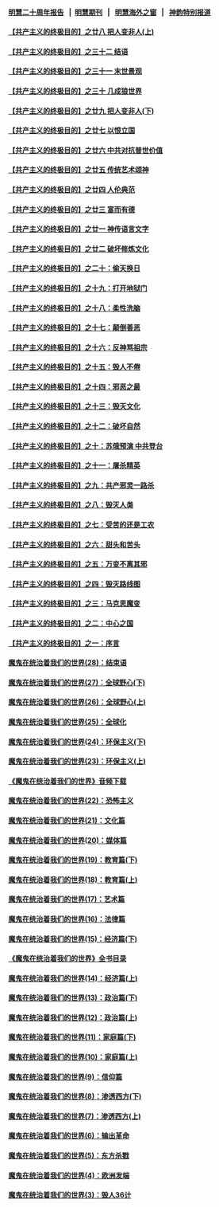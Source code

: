 #### [明慧二十周年报告](https://github.com/gfw-breaker/mh-reports/blob/master/README.md?t=07201521) &nbsp;&nbsp;|&nbsp;&nbsp;[明慧期刊](https://github.com/gfw-breaker/mh-qikan) &nbsp;&nbsp;|&nbsp;&nbsp; [明慧海外之窗](https://github.com/gfw-breaker/mh-news/blob/master/README.md?t=07201521) &nbsp;&nbsp;|&nbsp;&nbsp; [神韵特别报道](https://github.com/gfw-breaker/mh-news/blob/master/shenyun.md?t=07201521) 

#### [【共产主义的终极目的】之廿八 把人变非人(上)](../pages/nsc422/n11340492.md?t=07201521) 

#### [【共产主义的终极目的】之三十二 结语](../pages/nsc422/n11360535.md?t=07201521) 

#### [【共产主义的终极目的】之三十一 末世景观](../pages/nsc422/n11351129.md?t=07201521) 

#### [【共产主义的终极目的】之三十 几成狼世界](../pages/nsc422/n11348280.md?t=07201521) 

#### [【共产主义的终极目的】之廿九 把人变非人(下)](../pages/nsc422/n11344140.md?t=07201521) 

#### [【共产主义的终极目的】之廿七 以恨立国](../pages/nsc422/n11336944.md?t=07201521) 

#### [【共产主义的终极目的】之廿六 中共对抗普世价值](../pages/nsc422/n11324785.md?t=07201521) 

#### [【共产主义的终极目的】之廿五 传统艺术颂神](../pages/nsc422/n11296396.md?t=07201521) 

#### [【共产主义的终极目的】之廿四 人伦典范](../pages/nsc422/n11296397.md?t=07201521) 

#### [【共产主义的终极目的】之廿三 富而有德](../pages/nsc422/n11283598.md?t=07201521) 

#### [【共产主义的终极目的】之廿一 神传语言文字](../pages/nsc422/n11263265.md?t=07201521) 

#### [【共产主义的终极目的】之廿二 破坏修炼文化](../pages/nsc422/n11245728.md?t=07201521) 

#### [【共产主义的终极目的】之二十：偷天换日](../pages/nsc422/n11238846.md?t=07201521) 

#### [【共产主义的终极目的】之十九：打开地狱门](../pages/nsc422/n11206376.md?t=07201521) 

#### [【共产主义的终极目的】之十八：柔性洗脑](../pages/nsc422/n11199994.md?t=07201521) 

#### [【共产主义的终极目的】之十七：颠倒善恶](../pages/nsc422/n11179782.md?t=07201521) 

#### [【共产主义的终极目的】之十六：反神骂祖宗](../pages/nsc422/n11166798.md?t=07201521) 

#### [【共产主义的终极目的】之十五：毁人不倦](../pages/nsc422/n11166792.md?t=07201521) 

#### [【共产主义的终极目的】之十四：邪恶之最](../pages/nsc422/n11150249.md?t=07201521) 

#### [【共产主义的终极目的】之十三：毁灭文化](../pages/nsc422/n11135227.md?t=07201521) 

#### [【共产主义的终极目的】之十二：破坏自然](../pages/nsc422/n11135214.md?t=07201521) 

#### [【共产主义的终极目的】之十：苏俄预演 中共登台](../pages/nsc422/n11118424.md?t=07201521) 

#### [【共产主义的终极目的】之十一：屠杀精英](../pages/nsc422/n11118442.md?t=07201521) 

#### [【共产主义的终极目的】之九：共产邪灵一路杀](../pages/nsc422/n11114139.md?t=07201521) 

#### [【共产主义的终极目的】之八：毁灭人类](../pages/nsc422/n11108503.md?t=07201521) 

#### [【共产主义的终极目的】之七：受苦的还是工农](../pages/nsc422/n11101809.md?t=07201521) 

#### [【共产主义的终极目的】之六：甜头和苦头](../pages/nsc422/n11096971.md?t=07201521) 

#### [【共产主义的终极目的】之五：万变不离其邪](../pages/nsc422/n11091285.md?t=07201521) 

#### [【共产主义的终极目的】之四：毁灭路线图](../pages/nsc422/n11086284.md?t=07201521) 

#### [【共产主义的终极目的】之三：马克思魔变](../pages/nsc422/n11061941.md?t=07201521) 

#### [【共产主义的终极目的】之二：中心之国](../pages/nsc422/n11047728.md?t=07201521) 

#### [【共产主义的终极目的】之一：序言](../pages/nsc422/n11086077.md?t=07201521) 

#### [魔鬼在统治着我们的世界(28)：结束语](../pages/nsc422/n10936246.md?t=07201521) 

#### [魔鬼在统治着我们的世界(27)：全球野心(下)](../pages/nsc422/n10928319.md?t=07201521) 

#### [魔鬼在统治着我们的世界(26)：全球野心(上)](../pages/nsc422/n10900318.md?t=07201521) 

#### [魔鬼在统治着我们的世界(25)：全球化](../pages/nsc422/n10788205.md?t=07201521) 

#### [魔鬼在统治着我们的世界(24)：环保主义(下)](../pages/nsc422/n10695307.md?t=07201521) 

#### [魔鬼在统治着我们的世界(23)：环保主义(上)](../pages/nsc422/n10688613.md?t=07201521) 

#### [《魔鬼在统治着我们的世界》音频下载](../pages/nsc422/n10635553.md?t=07201521) 

#### [魔鬼在统治着我们的世界(22)：恐怖主义](../pages/nsc422/n10614727.md?t=07201521) 

#### [魔鬼在统治着我们的世界(21)：文化篇](../pages/nsc422/n10597706.md?t=07201521) 

#### [魔鬼在统治着我们的世界(20)：媒体篇](../pages/nsc422/n10586579.md?t=07201521) 

#### [魔鬼在统治着我们的世界(19)：教育篇(下)](../pages/nsc422/n10564808.md?t=07201521) 

#### [魔鬼在统治着我们的世界(18)：教育篇(上)](../pages/nsc422/n10526970.md?t=07201521) 

#### [魔鬼在统治着我们的世界(17)：艺术篇](../pages/nsc422/n10499093.md?t=07201521) 

#### [魔鬼在统治着我们的世界(16)：法律篇](../pages/nsc422/n10485969.md?t=07201521) 

#### [魔鬼在统治着我们的世界(15)：经济篇(下)](../pages/nsc422/n10469975.md?t=07201521) 

#### [《魔鬼在统治着我们的世界》全书目录](../pages/nsc422/n10464261.md?t=07201521) 

#### [魔鬼在统治着我们的世界(14)：经济篇(上)](../pages/nsc422/n10457370.md?t=07201521) 

#### [魔鬼在统治着我们的世界(13)：政治篇(下)](../pages/nsc422/n10448270.md?t=07201521) 

#### [魔鬼在统治着我们的世界(12)：政治篇(上)](../pages/nsc422/n10444576.md?t=07201521) 

#### [魔鬼在统治着我们的世界(11)：家庭篇(下)](../pages/nsc422/n10440961.md?t=07201521) 

#### [魔鬼在统治着我们的世界(10)：家庭篇(上)](../pages/nsc422/n10435448.md?t=07201521) 

#### [魔鬼在统治着我们的世界(9)：信仰篇](../pages/nsc422/n10432159.md?t=07201521) 

#### [魔鬼在统治着我们的世界(8)：渗透西方(下)](../pages/nsc422/n10429603.md?t=07201521) 

#### [魔鬼在统治着我们的世界(7)：渗透西方(上)](../pages/nsc422/n10426013.md?t=07201521) 

#### [魔鬼在统治着我们的世界(6)：输出革命](../pages/nsc422/n10421536.md?t=07201521) 

#### [魔鬼在统治着我们的世界(5)：东方杀戮](../pages/nsc422/n10417707.md?t=07201521) 

#### [魔鬼在统治着我们的世界(4)：欧洲发端](../pages/nsc422/n10414890.md?t=07201521) 

#### [魔鬼在统治着我们的世界(3)：毁人36计](../pages/nsc422/n10411583.md?t=07201521) 

